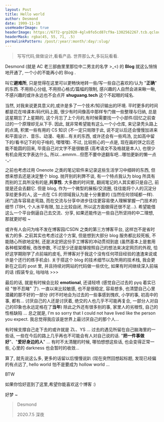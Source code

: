 ```yaml
---
layout: Post
title: Hello world
author: Desmond
date: 1999-11-19
useHeaderImage: true
headerImage: https://6772-grp2020-4glv8fo5cd87cf9a-1302562267.tcb.qcloud.la/head.png?sign=fa50a9278859aa4fc235d368addf0e07&t=1653728162
headerMask: rgba(45, 55, 71, .5)
permalinkPattern: /post/:year/:month/:day/:slug/
---
```


> 写写代码,做做设计,看看产品.
> 世界那么大,多玩玩看看.

Desmond (就是 AC 老三部曲里里那位中二男主的名字 >\_<) 的 **Blog** 就这么悄悄地开通了, 一个小的不能再小的 Blog .

叫它**避难所**, 只是觉得在这里可以更畅快地转一些/写一些自己喜欢的/认为 "**正确**" 的东西. 不用担心分组, 不用担心格式/篇幅的限制, 感兴趣的人自然会进来瞅一瞅,不感兴趣的或许永远也不会点开 **shuguang.tech** 这个不起眼的域名.

当然, 对我来说更具意义的,或许是多了一个技术/知识输出的环境. 平时更多的时间都是花在啃课本/码代码上面, 很少有时间像高中那样专门做一些整理与归纳, 总是这星期忘了上星期的, 这个月忘了上个月的,有时候需要找一个小部件/回忆之前查过的一个原理却无从下手. 因此, 就非常希望能有这么一个小仓库, 来记录秃头路上的点滴, 积累一些有用的 CS 知识 (不一定只局限于此, 说不定以后还会慢慢加进来和平面设计、音乐、动漫、电影...有关的东西, 或许还会有一些鸡汤, 比如高中留下的/看书记下的句子啥的, 嘿嘿嘿). 不过, 比较担心的一点是, 现在画的饼之后还能不能圆的回来, 毕竟自己对文字不是很敏感 (高考语文不及格就是本人), 也很少有机会用文字表达什么, 所以...emmm...但愿不要中途翻车吧...哪怕更新的懒一点 -\_-

之前也考虑过用 Onenote 之类的笔记软件来记录这些生活学习中细碎的东西, 但想来想去还是决定整个 blog. 抛开别的利弊不谈, 有一个特点我认为 blog 所具有而别的工具所没有的是,**共享性**. 大多数的时间里, 翻阅笔记的人其实都只是自己, 前提是还会去翻它. 但是 blog, 作为一个微型的展板/交流圈, 往往能将个人的沉淀分享给更多的人, 这一点在 CS 的领域我认为是十分重要的 (当然任何领域都一样). 闭门造车容易走弯路, 而在交流与分享中进步往往更容易使人理解掌握一门技术的细节 (TBH, 个人水平有限, 加上比较自闭, 所以这方面做得还很不足...). 希望能借这么一个平台倒逼自己去交流、分享, 如果还能传达一些自己所坚持的中二理想, 那就更好啦 ~

或许有人会问为啥不发在博客园/CSDN 之类的第三方博客平台, 这样岂不是省时省力的多. 之前其实也考虑过这个方案, 但是想到大部分 blog 服务都比较死板, 不能随心所欲地定制, 还是决定把这份手工博客的冲动贯彻到底 (虽然基本上是套用各种框架模板, 改改参数, 不过至少还是能够按照自己的想法来决定网页的外观, 恰好这学期刚学了点前端的皮毛, 开博客对于我这个没有任何项目经验的渣渣来说或许是个还行的练手机会). 关于搭这个 blog 的技术细节以及所用的技术栈, 我会更新在之后的 post 里, 并且持续对网站的代码做一些优化, 如果有时间继续深入前端的话 (假装专业, 咕咕咕 >>>

最后的话, 就是有时候会比较 **emotional**, 还请轻喷 (感觉自己过去的 pyq 着实已经 "惨不忍睹" 了). 一直以来比较敏感, 也不是很稳定, 容易想多, 也清楚自己心里潜藏的那不好的一部分 (时不时地会为过去的一些事感到愧疚, 小学的事, 初高中的事, 都有... 讨厌自己的人还是讨厌着, 绝交的人也几乎不可能再复合, 一部分人对自己的印象也永远定格在了**当年**) 除此之外还有很多别的事, 家里人的劣根性, 自己的性格缺陷 ... 总之就是, I'm so sorry that I could not have lived like the person you expect. 我总觉得我应该是世界上最讨厌自己的那个人...

有时候支撑自己走下去的或许就是 ZL、YS ... 过去的遇见所留在自己脑海里的一些话, 一些在今后的路上几乎再也不可能会有人对自己说的话. "**把一件事做好**"、"**爱好身边的人**" ... 有时不太清醒的时候, 哪怕想想这些话, 也会变得正常一些, 心里的 darkness 也会暂时的收敛...

算了, 就先说这么多, 更多的话留以后慢慢说趴 (现在突然回想起标题, 发现已经偏的有点远了, hello world 怕不是要成为 hollow world ...

BTW

如果你恰好逛到了这里,希望你能喜欢这个博客 :)

好梦 ~

> Desmond
>
> 2020.7.5 深夜
